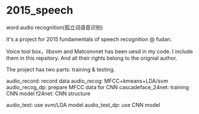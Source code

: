 # 2015_speech
word audio recognition(孤立词语音识别)

It's a project for 2015 fundamentals of speech recognition @ fudan.

Voice tool box，libsvm and Matconvnet has been uesd in my code. I include them in this repsitory.
And all their rights belong to the orignial author.

The project has two parts: training & testing.

audio_record:       record data
audio_recog:        MFCC+kmeans+LDA/svm
audio_recog_dp:     prepare MFCC data for CNN
cascadeface_24net:  training CNN model
f24net:             CNN structure

audio_test:         use svm/LDA model
audio_test_dp:      use CNN model
